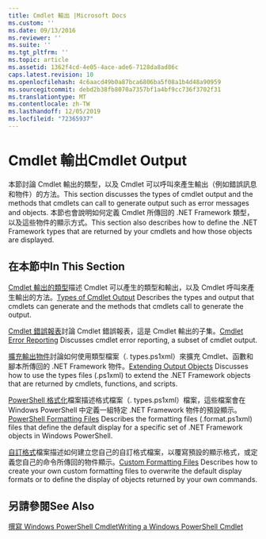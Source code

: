 ```yaml
---
title: Cmdlet 輸出 |Microsoft Docs
ms.custom: ''
ms.date: 09/13/2016
ms.reviewer: ''
ms.suite: ''
ms.tgt_pltfrm: ''
ms.topic: article
ms.assetid: 1362f4cd-4e05-4ace-ade6-7128da8ad86c
caps.latest.revision: 10
ms.openlocfilehash: 4c6aacd49b0a87bca6806ba5f08a1b4d48a90959
ms.sourcegitcommit: debd2b38fb8070a7357bf1a4bf9cc736f3702f31
ms.translationtype: MT
ms.contentlocale: zh-TW
ms.lasthandoff: 12/05/2019
ms.locfileid: "72365937"
---
```

# <a name="cmdlet-output"></a><span data-ttu-id="dd960-102">Cmdlet 輸出</span><span class="sxs-lookup"><span data-stu-id="dd960-102">Cmdlet Output</span></span>

<span data-ttu-id="dd960-103">本節討論 Cmdlet 輸出的類型，以及 Cmdlet 可以呼叫來產生輸出（例如錯誤訊息和物件）的方法。</span><span class="sxs-lookup"><span data-stu-id="dd960-103">This section discusses the types of cmdlet output and the methods that cmdlets can call to generate output such as error messages and objects.</span></span> <span data-ttu-id="dd960-104">本節也會說明如何定義 Cmdlet 所傳回的 .NET Framework 類型，以及這些物件的顯示方式。</span><span class="sxs-lookup"><span data-stu-id="dd960-104">This section also describes how to define the .NET Framework types that are returned by your cmdlets and how those objects are displayed.</span></span>

## <a name="in-this-section"></a><span data-ttu-id="dd960-105">在本節中</span><span class="sxs-lookup"><span data-stu-id="dd960-105">In This Section</span></span>

<span data-ttu-id="dd960-106">[Cmdlet 輸出的類型](./types-of-cmdlet-output.md)描述 Cmdlet 可以產生的類型和輸出，以及 Cmdlet 呼叫來產生輸出的方法。</span><span class="sxs-lookup"><span data-stu-id="dd960-106">[Types of Cmdlet Output](./types-of-cmdlet-output.md) Describes the types and output that cmdlets can generate and the methods that cmdlets call to generate the output.</span></span>

<span data-ttu-id="dd960-107">[Cmdlet 錯誤報表](./cmdlet-error-reporting.md)討論 Cmdlet 錯誤報表，這是 Cmdlet 輸出的子集。</span><span class="sxs-lookup"><span data-stu-id="dd960-107">[Cmdlet Error Reporting](./cmdlet-error-reporting.md) Discusses cmdlet error reporting, a subset of cmdlet output.</span></span>

<span data-ttu-id="dd960-108">[擴充輸出物件](./extending-output-objects.md)討論如何使用類型檔案（. types.ps1xml）來擴充 Cmdlet、函數和腳本所傳回的 .NET Framework 物件。</span><span class="sxs-lookup"><span data-stu-id="dd960-108">[Extending Output Objects](./extending-output-objects.md) Discusses how to use the types files (.ps1xml) to extend the .NET Framework objects that are returned by cmdlets, functions, and scripts.</span></span>

<span data-ttu-id="dd960-109">[PowerShell 格式化](../format/powershell-formatting-files.md)檔案描述格式檔案（. types.ps1xml）檔案，這些檔案會在 Windows PowerShell 中定義一組特定 .NET Framework 物件的預設顯示。</span><span class="sxs-lookup"><span data-stu-id="dd960-109">[PowerShell Formatting Files](../format/powershell-formatting-files.md) Describes the formatting files (.format.ps1xml) files that define the default display for a specific set of .NET Framework objects in Windows PowerShell.</span></span>

<span data-ttu-id="dd960-110">[自訂格式](./custom-formatting-files.md)檔案描述如何建立您自己的自訂格式檔案，以覆寫預設的顯示格式，或定義您自己的命令所傳回的物件顯示。</span><span class="sxs-lookup"><span data-stu-id="dd960-110">[Custom Formatting Files](./custom-formatting-files.md) Describes how to create your own custom formatting files to overwrite the default display formats or to define the display of objects returned by your own commands.</span></span>

## <a name="see-also"></a><span data-ttu-id="dd960-111">另請參閱</span><span class="sxs-lookup"><span data-stu-id="dd960-111">See Also</span></span>

[<span data-ttu-id="dd960-112">撰寫 Windows PowerShell Cmdlet</span><span class="sxs-lookup"><span data-stu-id="dd960-112">Writing a Windows PowerShell Cmdlet</span></span>](./writing-a-windows-powershell-cmdlet.md)
